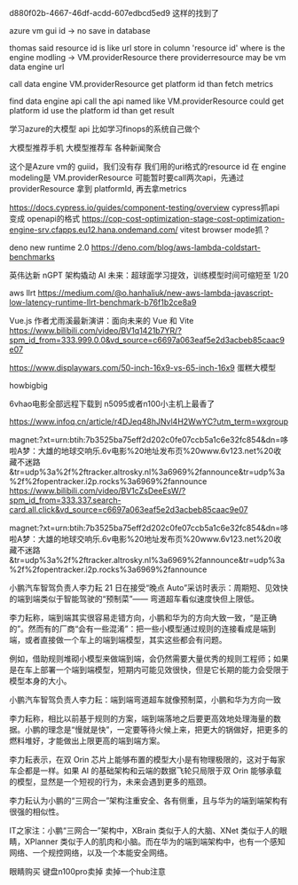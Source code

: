 
d880f02b-4667-46df-acdd-607edbcd5ed9 这样的找到了

azure vm gui id -> no save in database

thomas said resource id is like url store in column 'resource id'
where is the engine modling ->  VM.providerResource
there providerresource may be vm data engine url


call  data engine VM.providerResource get platform id than fetch metrics

find data engine api
call the api named like  VM.providerResource could get  platform id
use the platform id than get result

学习azure的大模型 api
比如学习finops的系统自己做个

大模型推荐手机
大模型推荐车 各种新闻聚合


这个是Azure vm的 guiid，我们没有存
我们用的uri格式的resource id 在 engine modeling是 VM.providerResource
可能暂时要call两次api，先通过 providerResource 拿到 platformId, 再去拿metrics

https://docs.cypress.io/guides/component-testing/overview
cypress抓api 变成 openapi的格式
https://cop-cost-optimization-stage-cost-optimization-engine-srv.cfapps.eu12.hana.ondemand.com/
vitest browser mode抓？

deno new runtime 2.0
https://deno.com/blog/aws-lambda-coldstart-benchmarks

英伟达新 nGPT 架构撬动 AI 未来：超球面学习提效，训练模型时间可缩短至 1/20

aws llrt
https://medium.com/@o.hanhaliuk/new-aws-lambda-javascript-low-latency-runtime-llrt-benchmark-b76f1b2ce8a9


Vue.js 作者尤雨溪最新演讲：面向未来的 Vue 和 Vite
https://www.bilibili.com/video/BV1q1421b7YR/?spm_id_from=333.999.0.0&vd_source=c6697a063eaf5e2d3acbeb85caac9e07


https://www.displaywars.com/50-inch-16x9-vs-65-inch-16x9
蛋糕大模型

howbigbig


6vhao电影全部远程下载到 n5095或者n100小主机上最香了

https://www.infoq.cn/article/r4DJeq48hJNvl4H2WwYC?utm_term=wxgroup

magnet:?xt=urn:btih:7b3525ba75eff2d202c0fe07ccb5a1c6e32fc854&dn=哆啦A梦：大雄的地球交响乐.6v电影%20地址发布页%20www.6v123.net%20收藏不迷路&tr=udp%3a%2f%2ftracker.altrosky.nl%3a6969%2fannounce&tr=udp%3a%2f%2fopentracker.i2p.rocks%3a6969%2fannounce
https://www.bilibili.com/video/BV1cZsDeeEsW/?spm_id_from=333.337.search-card.all.click&vd_source=c6697a063eaf5e2d3acbeb85caac9e07

magnet:?xt=urn:btih:7b3525ba75eff2d202c0fe07ccb5a1c6e32fc854&dn=哆啦A梦：大雄的地球交响乐.6v电影%20地址发布页%20www.6v123.net%20收藏不迷路&tr=udp%3a%2f%2ftracker.altrosky.nl%3a6969%2fannounce&tr=udp%3a%2f%2fopentracker.i2p.rocks%3a6969%2fannounce


小鹏汽车智驾负责人李力耘 21 日在接受“晚点 Auto”采访时表示：周期短、见效快的端到端类似于智能驾驶的“预制菜”—— 弯道超车看似速度快但上限低。

李力耘称，端到端其实很容易走错方向，小鹏和华为的方向大致一致，“是正确的”。然而有的厂商“会有一些混淆”：把一些小模型通过规则的连接看成是端到端，或者直接做一个车上的端到端模型，其实这些都会有问题。

例如，借助规则堆砌小模型来做端到端，会仍然需要大量优秀的规则工程师；如果是在车上部署一个端到端模型，短期内可能见效很快，但是它长期的能力会受限于模型本身的大小。

小鹏汽车智驾负责人李力耘：端到端弯道超车就像预制菜，小鹏和华为方向一致

李力耘称，相比以前基于规则的方案，端到端落地之后要更高效地处理海量的数据。小鹏的理念是“慢就是快”，一定要等待火候上来，把更大的锅做好，把更多的燃料堆好，才能做出上限更高的端到端方案。

李力耘表示，在双 Orin 芯片上能够布置的模型大小是有物理极限的，这对于每家车企都是一样。如果 AI 的基础架构和云端的数据飞轮只局限于双 Orin 能够承载的模型，显然是一个短视的行为，未来会遇到更多的瓶颈。

李力耘认为小鹏的“三网合一”架构注重安全、各有侧重，且与华为的端到端架构有很强的相似性。

IT之家注：小鹏“三网合一”架构中，XBrain 类似于人的大脑、XNet 类似于人的眼睛，XPlanner 类似于人的肌肉和小脑。而在华为的端到端架构中，也有一个感知网络、一个规控网络，以及一个本能安全网络。




眼睛购买
键盘n100pro卖掉
卖掉一个hub注意
